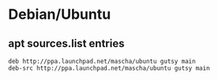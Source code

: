 # Debian/Ubuntu #

## apt sources.list entries ##
```
deb http://ppa.launchpad.net/mascha/ubuntu gutsy main
deb-src http://ppa.launchpad.net/mascha/ubuntu gutsy main
```